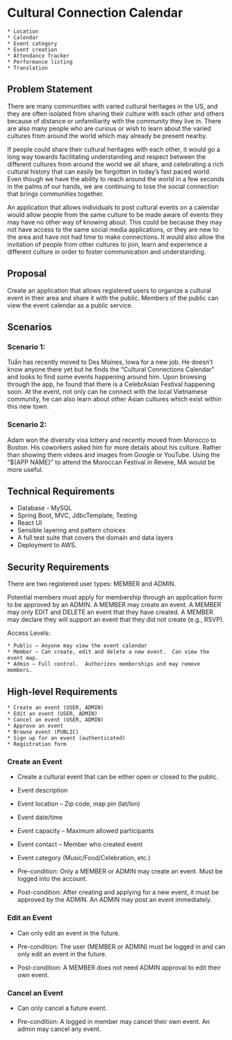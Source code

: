 # Cultural Connection Calendar  
    * Location 
    * Calendar 
    * Event category 
    * Event creation 
    * Attendance Tracker 
    * Performance listing 
    * Translation 
    
## Problem Statement 

There are many communities with varied cultural heritages in the US, and they are often isolated from sharing their culture with each other and others because of distance or unfamiliarity with the community they live in.  There are also many people who are curious or wish to learn about the varied cultures from around the world which may already be present nearby.   

If people could share their cultural heritages with each other, it would go a long way towards facilitating understanding and respect between the different cultures from around the world we all share, and celebrating a rich cultural history that can easily be forgotten in today’s fast paced world.  Even though we have the ability to reach around the world in a few seconds in the palms of our hands, we are continuing to lose the social connection that brings communities together. 

An application that allows individuals to post cultural events on a calendar would allow people from the same culture to be made aware of events they may have no other way of knowing about.  This could be because they may not have access to the same social media applications, or they are new to the area and have not had time to make connections.  It would also allow the invitation of people from other cultures to join, learn and experience a different culture in order to foster communication and understanding. 

 

## Proposal 

Create an application that allows registered users to organize a cultural event in their area and share it with the public.  Members of the public can view the event calendar as a public service. 

## Scenarios 

### Scenario 1:  

Tuấn has recently moved to Des Moines, Iowa for a new job. He doesn’t know anyone there yet but he finds the “Cultural Connections Calendar” and looks to find some events happening around him. Upon browsing through the app, he found that there is a CelebrAsian Festival happening soon. At the event, not only can he connect with the local Vietnamese community, he can also learn about other Asian cultures which exist within this new town. 

### Scenario 2:  

Adam won the diversity visa lottery and recently moved from Morocco to Boston. His coworkers asked him for more details about his culture. Rather than showing them videos and images from Google or YouTube. Using the “${APP NAME}” to attend the Moroccan Festival in Revere, MA would be more useful. 

## Technical Requirements 

* Database - MySQL 
* Spring Boot, MVC, JdbcTemplate, Testing 
* React UI 
* Sensible layering and pattern choices 
* A full test suite that covers the domain and data layers 
* Deployment to AWS. 

 

## Security Requirements 

There are two registered user types: MEMBER and ADMIN. 

Potential members must apply for membership through an application form to be approved by an ADMIN. A MEMBER may create an event.  A MEMBER may only EDIT and DELETE an event that they have created.  A MEMBER may declare they will support an event that they did not create (e.g., RSVP). 

Access Levels: 

    * Public – Anyone may view the event calendar 
    * Member – Can create, edit and delete a new event.  Can view the event map. 
    * Admin – Full control.  Authorizes memberships and may remove members. 

 

## High-level Requirements 
    * Create an event (USER, ADMIN) 
    * Edit an event (USER, ADMIN) 
    * Cancel an event (USER, ADMIN) 
    * Approve an event 
    * Browse event (PUBLIC) 
    * Sign up for an event (authenticated) 
    * Registration form  

 

### Create an Event 

* Create a cultural event that can be either open or closed to the public. 

* Event description 

* Event location – Zip code, map pin (lat/lon) 

* Event date/time 

* Event capacity – Maximum allowed participants 

* Event contact – Member who created event 

* Event category (Music/Food/Celebration, etc.) 

* Pre-condition:  Only a MEMBER or ADMIN may create an event.  Must be logged into the account. 

* Post-condition:  After creating and applying for a new event, it must be approved by the ADMIN.  An ADMIN may post an event immediately. 

 

### Edit an Event 

* Can only edit an event in the future. 

* Pre-condition:  The user (MEMBER or ADMIN) must be logged in and can only edit an event in the future. 

* Post-condition:  A MEMBER does not need ADMIN approval to edit their own event. 

 

### Cancel an Event 

* Can only cancel a future event. 

* Pre-condition: A logged in member may cancel their own event.  An admin may cancel any event. 




 





 




<!-- # Getting Started with Create React App

This project was bootstrapped with [Create React App](https://github.com/facebook/create-react-app).

## Available Scripts

In the project directory, you can run:

### `npm start`

Runs the app in the development mode.\
Open [http://localhost:3000](http://localhost:3000) to view it in your browser.

The page will reload when you make changes.\
You may also see any lint errors in the console.

### `npm test`

Launches the test runner in the interactive watch mode.\
See the section about [running tests](https://facebook.github.io/create-react-app/docs/running-tests) for more information.

### `npm run build`

Builds the app for production to the `build` folder.\
It correctly bundles React in production mode and optimizes the build for the best performance.

The build is minified and the filenames include the hashes.\
Your app is ready to be deployed!

See the section about [deployment](https://facebook.github.io/create-react-app/docs/deployment) for more information.

### `npm run eject`

**Note: this is a one-way operation. Once you `eject`, you can't go back!**

If you aren't satisfied with the build tool and configuration choices, you can `eject` at any time. This command will remove the single build dependency from your project.

Instead, it will copy all the configuration files and the transitive dependencies (webpack, Babel, ESLint, etc) right into your project so you have full control over them. All of the commands except `eject` will still work, but they will point to the copied scripts so you can tweak them. At this point you're on your own.

You don't have to ever use `eject`. The curated feature set is suitable for small and middle deployments, and you shouldn't feel obligated to use this feature. However we understand that this tool wouldn't be useful if you couldn't customize it when you are ready for it.

## Learn More

You can learn more in the [Create React App documentation](https://facebook.github.io/create-react-app/docs/getting-started).

To learn React, check out the [React documentation](https://reactjs.org/).

### Code Splitting

This section has moved here: [https://facebook.github.io/create-react-app/docs/code-splitting](https://facebook.github.io/create-react-app/docs/code-splitting)

### Analyzing the Bundle Size

This section has moved here: [https://facebook.github.io/create-react-app/docs/analyzing-the-bundle-size](https://facebook.github.io/create-react-app/docs/analyzing-the-bundle-size)

### Making a Progressive Web App

This section has moved here: [https://facebook.github.io/create-react-app/docs/making-a-progressive-web-app](https://facebook.github.io/create-react-app/docs/making-a-progressive-web-app)

### Advanced Configuration

This section has moved here: [https://facebook.github.io/create-react-app/docs/advanced-configuration](https://facebook.github.io/create-react-app/docs/advanced-configuration)

### Deployment

This section has moved here: [https://facebook.github.io/create-react-app/docs/deployment](https://facebook.github.io/create-react-app/docs/deployment)

### `npm run build` fails to minify

This section has moved here: [https://facebook.github.io/create-react-app/docs/troubleshooting#npm-run-build-fails-to-minify](https://facebook.github.io/create-react-app/docs/troubleshooting#npm-run-build-fails-to-minify) -->
